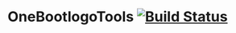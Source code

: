 OneBootlogoTools [![Build Status](https://travis-ci.org/Marchrius/OneBootlogoTools.svg)](https://travis-ci.org/Marchrius/OneBootlogoTools)
================
